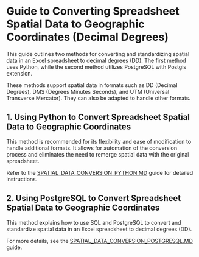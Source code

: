 # Guide to Converting Spreadsheet Spatial Data to Geographic Coordinates (Decimal Degrees)

This guide outlines two methods for converting and standardizing spatial data in an Excel spreadsheet to decimal degrees (DD). The first method uses Python, while the second method utilizes PostgreSQL with Postgis extension.

These methods support spatial data in formats such as DD (Decimal Degrees), DMS (Degrees Minutes Seconds), and UTM (Universal Transverse Mercator). They can also be adapted to handle other formats.

## 1. Using Python to Convert Spreadsheet Spatial Data to Geographic Coordinates

This method is recommended for its flexibility and ease of modification to handle additional formats. It allows for automation of the conversion process and eliminates the need to remerge spatial data with the original spreadsheet.

Refer to the [SPATIAL_DATA_CONVERSION_PYTHON.MD](SPATIAL_DATA_CONVERSION_PYTHON.MD) guide for detailed instructions.

## 2. Using PostgreSQL to Convert Spreadsheet Spatial Data to Geographic Coordinates

This method explains how to use SQL and PostgreSQL to convert and standardize spatial data in an Excel spreadsheet to decimal degrees (DD).

For more details, see the [SPATIAL_DATA_CONVERSION_POSTGRESQL.MD](SPATIAL_DATA_CONVERSION_POSTGRESQL.MD) guide.